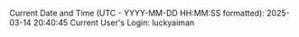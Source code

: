 Current Date and Time (UTC - YYYY-MM-DD HH:MM:SS formatted): 2025-03-14 20:40:45
Current User's Login: luckyaiman

